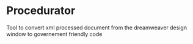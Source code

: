 # Procedurator
 Tool to convert xml processed document from the dreamweaver design window to governement friendly code
